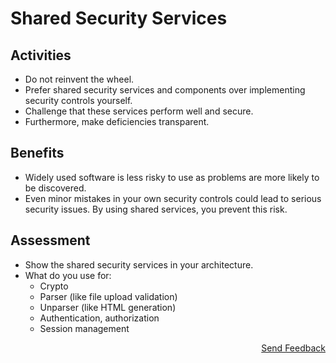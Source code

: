 # Shared Security Services

## Activities

- Do not reinvent the wheel.
- Prefer shared security services and components over implementing security controls yourself.
- Challenge that these services perform well and secure.
- Furthermore, make deficiencies transparent.

## Benefits

- Widely used software is less risky to use as problems are more likely to be discovered.
- Even minor mistakes in your own security controls could lead to serious security issues. By using shared services, you prevent this risk.

## Assessment

- Show the shared security services in your architecture.
- What do you use for:
  - Crypto
  - Parser (like file upload validation)
  - Unparser (like HTML generation)
  - Authentication, authorization
  - Session management

<p align="right"><a href="https://www.surveymonkey.de/r/MNWNVRB">Send Feedback</a></p>
